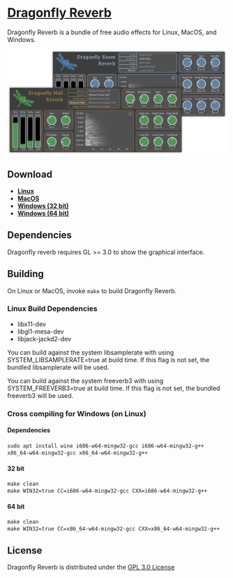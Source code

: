 # [Dragonfly Reverb](https://michaelwillis.github.io/dragonfly-reverb/)
Dragonfly Reverb is a bundle of free audio effects for Linux, MacOS, and Windows. 

![Dragonfly Reverb](collage.png)

## Download

* **[Linux](https://github.com/michaelwillis/dragonfly-reverb/releases/download/3.1.1/DragonflyReverb-Linux-64bit-v3.1.1.tgz)**
* **[MacOS](https://github.com/michaelwillis/dragonfly-reverb/releases/download/3.1.1/DragonflyReverb-MacOS-64bit-v3.1.1.zip)**
* **[Windows (32 bit)](https://github.com/michaelwillis/dragonfly-reverb/releases/download/3.1.1/DragonflyReverb-Windows-32bit-v3.1.1.zip)**
* **[Windows (64 bit)](https://github.com/michaelwillis/dragonfly-reverb/releases/download/3.1.1/DragonflyReverb-Windows-64bit-v3.1.1.zip)**

## Dependencies

Dragonfly reverb requires GL >= 3.0 to show the graphical interface.

## Building

On Linux or MacOS, invoke `make` to build Dragonfly Reverb.

### Linux Build Dependencies

* libx11-dev
* libgl1-mesa-dev
* libjack-jackd2-dev

You can build against the system libsamplerate with using SYSTEM_LIBSAMPLERATE=true at build time. If this flag is not set, the bundled libsamplerate will be used.

You can build against the system freeverb3 with using SYSTEM_FREEVERB3=true at build time. If this flag is not set, the bundled freeverb3 will be used.

### Cross compiling for Windows (on Linux)

#### Dependencies 
```
sudo apt install wine i686-w64-mingw32-gcc i686-w64-mingw32-g++ x86_64-w64-mingw32-gcc x86_64-w64-mingw32-g++
```

#### 32 bit
```
make clean
make WIN32=true CC=i686-w64-mingw32-gcc CXX=i686-w64-mingw32-g++
```

#### 64 bit
```
make clean
make WIN32=true CC=x86_64-w64-mingw32-gcc CXX=x86_64-w64-mingw32-g++
```

## License

Dragonfly Reverb is distributed under the [GPL 3.0 License](https://www.gnu.org/licenses/gpl-3.0.en.html)
